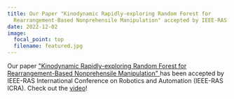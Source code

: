 ```yaml
---
title: Our Paper "Kinodynamic Rapidly-exploring Random Forest for
  Rearrangement-Based Nonprehensile Manipulation" accepted by IEEE-RAS ICRA 2023
date: 2022-12-02
image:
  focal_point: top
  filename: featured.jpg
---
```

<!--StartFragment-->

Our paper ["Kinodynamic Rapidly-exploring Random Forest for Rearrangement-Based Nonprehensile Manipulation" ](https://arxiv.org/abs/2302.04360)has been accepted by IEEE-RAS International Conference on Robotics and Automation (IEEE-RAS ICRA).  Check out the [video](https://youtu.be/xf6N-a95YKQ)!

<!--EndFragment-->